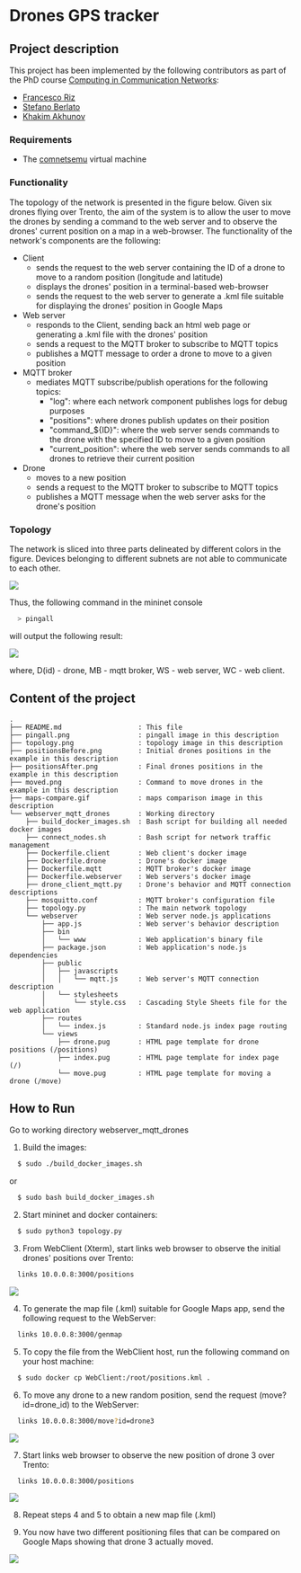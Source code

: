 # Drones GPS tracker

## Project description

This project has been implemented by the following contributors as part of the PhD course [Computing in Communication Networks](https://ict.unitn.it/node/889):

* [Francesco Riz](https://webapps.unitn.it/du/it/Persona/PER0185299)
* [Stefano Berlato](https://www.dibris.unige.it/berlato-stefano)
* [Khakim Akhunov](https://webapps.unitn.it/du/en/Persona/PER0230856/Didattica)

### Requirements

* The [comnetsemu](https://git.comnets.net/public-repo/comnetsemu) virtual machine

### Functionality

The topology of the network is presented in the figure below. Given six drones flying over Trento, the aim of the system is to allow the user to move the drones by sending a command to the web server and to observe the drones' current position on a map in a web-browser. The functionality of the network's components are the following:

* Client 
  - sends the request to the web server containing the ID of a drone to move to a random position (longitude and latitude)
  - displays the drones' position in a terminal-based web-browser
  - sends the request to the web server to generate a .kml file suitable for displaying the drones' position in Google Maps
* Web server
  - responds to the Client, sending back an html web page or generating a .kml file with the drones' position
  - sends a request to the MQTT broker to subscribe to MQTT topics
  - publishes a MQTT message to order a drone to move to a given position
* MQTT broker
  - mediates MQTT subscribe/publish operations for the following topics:
    - "log": where each network component publishes logs for debug purposes
    - "positions": where drones publish updates on their position
    - "command_${ID}": where the web server sends commands to the drone with the specified ID to move to a given position
    - "current_position": where the web server sends commands to all drones to retrieve their current position
* Drone
  - moves to a new position
  - sends a request to the MQTT broker to subscribe to MQTT topics
  - publishes a MQTT message when the web server asks for the drone's position

### Topology

The network is sliced into three parts delineated by different colors in the figure. Devices belonging to different subnets are not able to communicate to each other. 

![](topology.png)

Thus, the following command in the mininet console
```bash
  > pingall
```
will output the following result:

![](pingall.png)

where, D(id) - drone, MB - mqtt broker, WS - web server, WC - web client. 

## Content of the project

```
.
├── README.md                   : This file
├── pingall.png                 : pingall image in this description
├── topology.png                : topology image in this description
├── positionsBefore.png         : Initial drones positions in the example in this description
├── positionsAfter.png          : Final drones positions in the example in this description
├── moved.png                   : Command to move drones in the example in this description
├── maps-compare.gif            : maps comparison image in this description
└── webserver_mqtt_drones       : Working directory
    ├── build_docker_images.sh  : Bash script for building all needed docker images
    ├── connect_nodes.sh        : Bash script for network traffic management
    ├── Dockerfile.client       : Web client's docker image
    ├── Dockerfile.drone        : Drone's docker image
    ├── Dockerfile.mqtt         : MQTT broker's docker image
    ├── Dockerfile.webserver    : Web servers's docker image
    ├── drone_client_mqtt.py    : Drone's behavior and MQTT connection descriptions 
    ├── mosquitto.conf          : MQTT broker's configuration file
    ├── topology.py             : The main network topology
    └── webserver               : Web server node.js applications
        ├── app.js              : Web server's behavior description
        ├── bin
        │   └── www             : Web application's binary file
        ├── package.json        : Web application's node.js dependencies
        ├── public
        │   ├── javascripts
        │   │   └── mqtt.js     : Web server's MQTT connection description
        │   └── stylesheets
        │       └── style.css   : Cascading Style Sheets file for the web application
        ├── routes
        │   └── index.js        : Standard node.js index page routing 
        └── views
            ├── drone.pug       : HTML page template for drone positions (/positions)
            ├── index.pug       : HTML page template for index page (/)
            └── move.pug        : HTML page template for moving a drone (/move)
```

## How to Run
Go to working directory webserver_mqtt_drones

1. Build the images:
```bash
  $ sudo ./build_docker_images.sh
```
or
```bash
  $ sudo bash build_docker_images.sh
```
2. Start mininet and docker containers:
```bash
  $ sudo python3 topology.py
```  
3. From WebClient (Xterm), start links web browser to observe the initial drones' positions over Trento:
```bash
  links 10.0.0.8:3000/positions
```
  ![](positionsBefore.png)
  
4. To generate the map file (.kml) suitable for Google Maps app, send the following request to the WebServer:
```bash
  links 10.0.0.8:3000/genmap
```

5. To copy the file from the WebClient host, run the following command on your host machine:
```bash
  $ sudo docker cp WebClient:/root/positions.kml .
```

6. To move any drone to a new random position, send the request (move?id=drone_id) to the WebServer:
```bash
  links 10.0.0.8:3000/move?id=drone3
```
  ![](moved.png)

7. Start links web browser to observe the new position of drone 3 over Trento:
```bash
  links 10.0.0.8:3000/positions
```
  ![](positionsAfter.png)
  
8. Repeat steps 4 and 5 to obtain a new map file (.kml)
  
9. You now have two different positioning files that can be compared on Google Maps showing that drone 3 actually moved.

  ![](maps-compare.gif)
